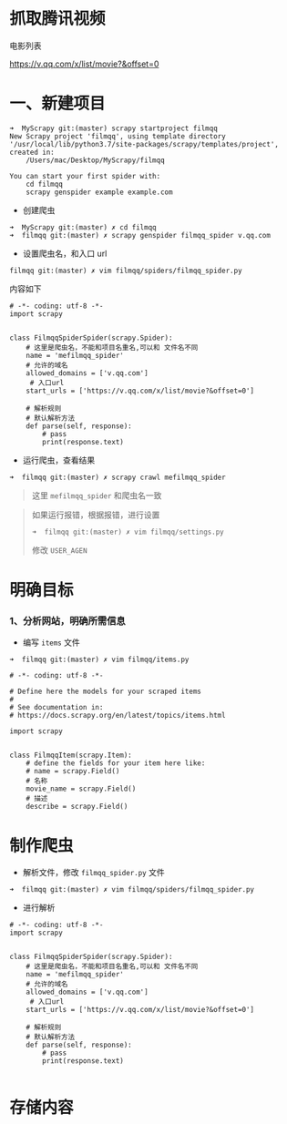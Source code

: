 # 抓取腾讯视频

电影列表

https://v.qq.com/x/list/movie?&offset=0

# 一、新建项目

```
➜  MyScrapy git:(master) scrapy startproject filmqq
New Scrapy project 'filmqq', using template directory '/usr/local/lib/python3.7/site-packages/scrapy/templates/project', created in:
    /Users/mac/Desktop/MyScrapy/filmqq

You can start your first spider with:
    cd filmqq
    scrapy genspider example example.com
```

- 创建爬虫

```
➜  MyScrapy git:(master) ✗ cd filmqq 
➜  filmqq git:(master) ✗ scrapy genspider filmqq_spider v.qq.com
```

- 设置爬虫名，和入口 url

```
filmqq git:(master) ✗ vim filmqq/spiders/filmqq_spider.py
```
内容如下

```
# -*- coding: utf-8 -*-
import scrapy


class FilmqqSpiderSpider(scrapy.Spider):
    # 这里是爬虫名，不能和项目名重名,可以和 文件名不同
    name = 'mefilmqq_spider'
    # 允许的域名
    allowed_domains = ['v.qq.com']
     # 入口url
    start_urls = ['https://v.qq.com/x/list/movie?&offset=0']

    # 解析规则
    # 默认解析方法
    def parse(self, response):
        # pass
        print(response.text)

```

- 运行爬虫，查看结果

```
➜  filmqq git:(master) ✗ scrapy crawl mefilmqq_spider
```

> 这里 `mefilmqq_spider` 和爬虫名一致

> 如果运行报错，根据报错，进行设置 
> ```
> ➜  filmqq git:(master) ✗ vim filmqq/settings.py
> ```
> 修改 `USER_AGEN`
>


# 明确目标

### 1、分析网站，明确所需信息

- 编写 `items` 文件

```
➜  filmqq git:(master) ✗ vim filmqq/items.py
```

```
# -*- coding: utf-8 -*-

# Define here the models for your scraped items
#
# See documentation in:
# https://docs.scrapy.org/en/latest/topics/items.html

import scrapy


class FilmqqItem(scrapy.Item):
    # define the fields for your item here like:
    # name = scrapy.Field()
    # 名称
    movie_name = scrapy.Field()
    # 描述
    describe = scrapy.Field()
```
# 制作爬虫

- 解析文件，修改  `filmqq_spider.py` 文件

```
➜  filmqq git:(master) ✗ vim filmqq/spiders/filmqq_spider.py
```

- 进行解析

```
# -*- coding: utf-8 -*-
import scrapy


class FilmqqSpiderSpider(scrapy.Spider):
    # 这里是爬虫名，不能和项目名重名,可以和 文件名不同
    name = 'mefilmqq_spider'
    # 允许的域名
    allowed_domains = ['v.qq.com']
     # 入口url
    start_urls = ['https://v.qq.com/x/list/movie?&offset=0']

    # 解析规则
    # 默认解析方法
    def parse(self, response):
        # pass
        print(response.text)
```

```

```
# 存储内容
